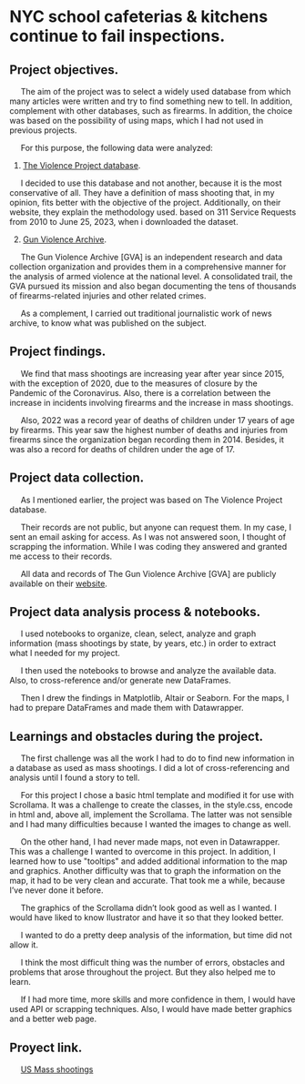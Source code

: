 # **NYC school cafeterias & kitchens continue to fail inspections.**
  
## **Project objectives.**
&nbsp;&nbsp;&nbsp;&nbsp;&nbsp;The aim of the project was to select a widely used database from which many articles were written and try to find something new to tell. In addition, complement with other databases, such as firearms. In addition, the choice was based on the possibility of using maps, which I had not used in previous projects.

&nbsp;&nbsp;&nbsp;&nbsp;&nbsp;For this purpose, the following data were analyzed: 
1. [The Violence Project database](https://www.theviolenceproject.org/).

&nbsp;&nbsp;&nbsp;&nbsp;&nbsp;I decided to use this database and not another, because it is the most conservative of all. They have a definition of mass shooting that, in my opinion, fits better with the objective of the project. Additionally, on their website, they explain the methodology used. based on 311 Service Requests from 2010 to June 25, 2023, when i downloaded the dataset.

2. [Gun Violence Archive](https://www.gunviolencearchive.org/).

&nbsp;&nbsp;&nbsp;&nbsp;&nbsp;The Gun Violence Archive [GVA] is an independent research and data collection organization and provides them in a comprehensive manner for the analysis of armed violence at the national level. A consolidated trail, the GVA pursued its mission and also began documenting the tens of thousands of firearms-related injuries and other related crimes. 

&nbsp;&nbsp;&nbsp;&nbsp;&nbsp;As a complement, I carried out traditional journalistic work of news archive, to know what was published on the subject.

## **Project findings.**
&nbsp;&nbsp;&nbsp;&nbsp;&nbsp;We find that mass shootings are increasing year after year since 2015, with the exception of 2020, due to the measures of closure by the Pandemic of the Coronavirus. Also, there is a correlation between the increase in incidents involving firearms and the increase in mass shootings.

&nbsp;&nbsp;&nbsp;&nbsp;&nbsp;Also, 2022 was a record year of deaths of children under 17 years of age by firearms. This year saw the highest number of deaths and injuries from firearms since the organization began recording them in 2014. Besides, it was also a record for deaths of children under the age of 17.

## **Project data collection.**
&nbsp;&nbsp;&nbsp;&nbsp;&nbsp;As I mentioned earlier, the project was based on The Violence Project database.

&nbsp;&nbsp;&nbsp;&nbsp;&nbsp;Their records are not public, but anyone can request them. In my case, I sent an email asking for access. As I was not answered soon, I thought of scrapping the information. While I was coding they answered and granted me access to their records.

&nbsp;&nbsp;&nbsp;&nbsp;&nbsp;All data and records of The Gun Violence Archive [GVA] are publicly available on their [website](https://www.gunviolencearchive.org/charts-and-maps).

## **Project data analysis process & notebooks.**
&nbsp;&nbsp;&nbsp;&nbsp;&nbsp;I used notebooks to organize, clean, select, analyze and graph information (mass shootings by state, by years, etc.) in order to extract what I needed for my project.

&nbsp;&nbsp;&nbsp;&nbsp;&nbsp;I then used the notebooks to browse and analyze the available data. Also, to cross-reference and/or generate new DataFrames.

&nbsp;&nbsp;&nbsp;&nbsp;&nbsp;Then I drew the findings in Matplotlib, Altair or Seaborn. For the maps, I had to prepare DataFrames and made them with Datawrapper. 

## **Learnings and obstacles during the project.**

&nbsp;&nbsp;&nbsp;&nbsp;&nbsp;The first challenge was all the work I had to do to find new information in a database as used as mass shootings. I did a lot of cross-referencing and analysis until I found a story to tell. 

&nbsp;&nbsp;&nbsp;&nbsp;&nbsp;For this project I chose a basic html template and modified it for use with Scrollama. It was a challenge to create the classes, in the style.css, encode in html and, above all, implement the Scrollama. The latter was not sensible and I had many difficulties because I wanted the images to change as well.

&nbsp;&nbsp;&nbsp;&nbsp;&nbsp;On the other hand, I had never made maps, not even in Datawrapper. This was a challenge I wanted to overcome in this project. In addition, I learned how to use "tooltips" and added additional information to the map and graphics. Another difficulty was that to graph the information on the map, it had to be very clean and accurate. That took me a while, because I’ve never done it before. 

&nbsp;&nbsp;&nbsp;&nbsp;&nbsp;The graphics of the Scrollama didn’t look good as well as I wanted. I would have liked to know Ilustrator and have it so that they looked better. 

&nbsp;&nbsp;&nbsp;&nbsp;&nbsp;I wanted to do a pretty deep analysis of the information, but time did not allow it. 

&nbsp;&nbsp;&nbsp;&nbsp;&nbsp;I think the most difficult thing was the number of errors, obstacles and problems that arose throughout the project. But they also helped me to learn.

&nbsp;&nbsp;&nbsp;&nbsp;&nbsp;If I had more time, more skills and more confidence in them, I would have used API or scrapping techniques. Also, I would have made better graphics and a better web page.

## **Proyect link.**
&nbsp;&nbsp;&nbsp;&nbsp;&nbsp;[US Mass shootings](https://federicodt.github.io/us-mass-shootings/)

